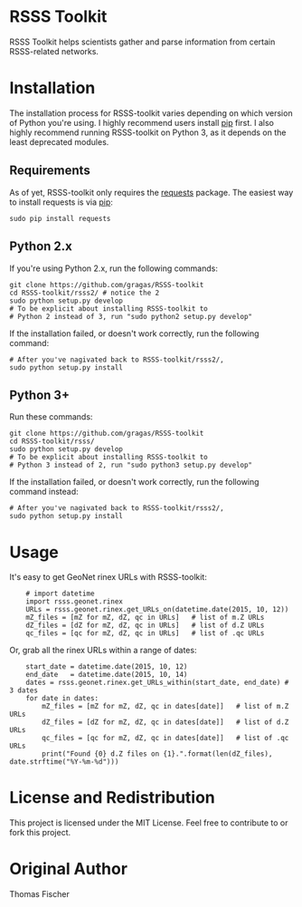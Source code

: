 # RSSS Toolkit

RSSS Toolkit helps scientists gather and parse information from certain RSSS-related networks.

# Installation

The installation process for RSSS-toolkit varies depending on which version of Python you're using. I highly recommend users install [pip](http://pip.readthedocs.org/en/stable/installing/) first. I also highly recommend running RSSS-toolkit on Python 3, as it depends on the least deprecated modules.

## Requirements

As of yet, RSSS-toolkit only requires the [requests](http://docs.python-requests.org/en/latest/) package. The easiest way to install requests is via [pip](http://pip.readthedocs.org/en/stable/installing/):

```
sudo pip install requests
```

## Python 2.x

If you're using Python 2.x, run the following commands:

```
git clone https://github.com/gragas/RSSS-toolkit
cd RSSS-toolkit/rsss2/ # notice the 2
sudo python setup.py develop
# To be explicit about installing RSSS-toolkit to
# Python 2 instead of 3, run "sudo python2 setup.py develop"
```

If the installation failed, or doesn't work correctly, run the following command:

```
# After you've nagivated back to RSSS-toolkit/rsss2/,
sudo python setup.py install
```

## Python 3+

Run these commands:

```
git clone https://github.com/gragas/RSSS-toolkit
cd RSSS-toolkit/rsss/
sudo python setup.py develop
# To be explicit about installing RSSS-toolkit to
# Python 3 instead of 2, run "sudo python3 setup.py develop"
```

If the installation failed, or doesn't work correctly, run the following command instead:

```
# After you've nagivated back to RSSS-toolkit/rsss2/,
sudo python setup.py install
```

# Usage

It's easy to get GeoNet rinex URLs with RSSS-toolkit:

```
    # import datetime
    import rsss.geonet.rinex
    URLs = rsss.geonet.rinex.get_URLs_on(datetime.date(2015, 10, 12))
    mZ_files = [mZ for mZ, dZ, qc in URLs]   # list of m.Z URLs
    dZ_files = [dZ for mZ, dZ, qc in URLs]   # list of d.Z URLs
    qc_files = [qc for mZ, dZ, qc in URLs]   # list of .qc URLs
```

Or, grab all the rinex URLs within a range of dates:

```
    start_date = datetime.date(2015, 10, 12)
    end_date   = datetime.date(2015, 10, 14)
    dates = rsss.geonet.rinex.get_URLs_within(start_date, end_date) # 3 dates
    for date in dates:
        mZ_files = [mZ for mZ, dZ, qc in dates[date]]   # list of m.Z URLs
        dZ_files = [dZ for mZ, dZ, qc in dates[date]]   # list of d.Z URLs
        qc_files = [qc for mZ, dZ, qc in dates[date]]   # list of .qc URLs
        print("Found {0} d.Z files on {1}.".format(len(dZ_files), date.strftime("%Y-%m-%d")))
```

# License and Redistribution

This project is licensed under the MIT License. Feel free to contribute to or fork this project.

# Original Author

Thomas Fischer
